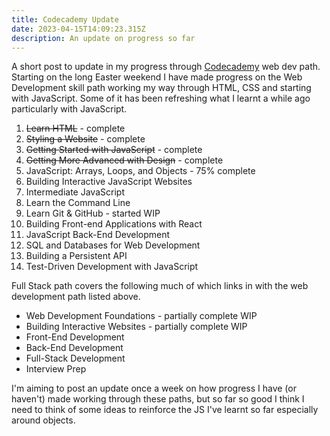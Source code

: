 ```yaml
---
title: Codecademy Update
date: 2023-04-15T14:09:23.315Z
description: An update on progress so far
---
```

A﻿ short post to update in my progress through [Codecademy](https://www.codecademy.com/) web dev path. Starting on the long Easter weekend I have made progress on the Web Development skill path working my way through HTML, CSS and starting with JavaScript. Some of it has been refreshing what I learnt a while ago particularly with JavaScript. 

1. ~~Learn HTML~~ - complete
2. ~~Styling a Website~~ - complete
3. ~~Getting Started with JavaScript~~ - complete
4. ~~Getting More Advanced with Design~~ - complete
5. JavaScript: Arrays, Loops, and Objects - 75% complete
6. Building Interactive JavaScript Websites
7. Intermediate JavaScript
8. Learn the Command Line
9. Learn Git & GitHub - started WIP
10. Building Front-end Applications with React
11. JavaScript Back-End Development
12. SQL and Databases for Web Development
13. Building a Persistent API
14. Test-Driven Development with JavaScript

Full Stack path covers the following much of which links in with the web development path listed above.

- Web Development Foundations - partially complete WIP
- Building Interactive Websites - partially complete WIP
- Front-End Development
- Back-End Development
- Full-Stack Development
- Interview Prep

I'm aiming to post an update once a week on how progress I have (or haven't) made working through these paths, but so far so good I think I need to think of some ideas to reinforce the JS I've learnt so far especially around objects.